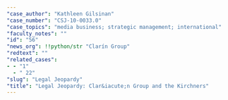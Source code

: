 ```yaml
---
"case_author": "Kathleen Gilsinan"
"case_number": "CSJ-10-0033.0"
"case_topics": "media business; strategic management; international"
"faculty_notes": ""
"id": "56"
"news_org": !!python/str "Clarín Group"
"redtext": ""
"related_cases":
- - "1"
  - " 22"
"slug": "Legal Jeopardy"
"title": "Legal Jeopardy: Clar&iacute;n Group and the Kirchners"
---
```

